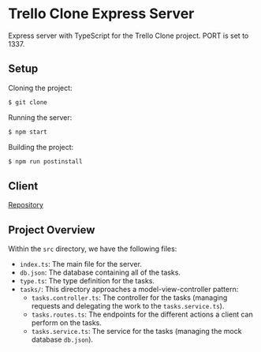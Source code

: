 # Trello Clone Express Server

Express server with TypeScript for the Trello Clone project. PORT is set to 1337.

## Setup

Cloning the project:

```bash
$ git clone
```

Running the server:

```bash
$ npm start
```

Building the project:

```bash
$ npm run postinstall
```

## Client

[Repository](https://github.com/Fulfilled-Koala/M3U2TrelloApp-LucasPatron)

## Project Overview

Within the `src` directory, we have the following files:

- `index.ts`: The main file for the server.
- `db.json`: The database containing all of the tasks.
- `type.ts`: The type definition for the tasks.
- `tasks/`: This directory approaches a model-view-controller pattern:
  - `tasks.controller.ts`: The controller for the tasks (managing requests and delegating the work to the `tasks.service.ts`).
  - `tasks.routes.ts`: The endpoints for the different actions a client can perform on the tasks.
  - `tasks.service.ts`: The service for the tasks (managing the mock database `db.json`).
